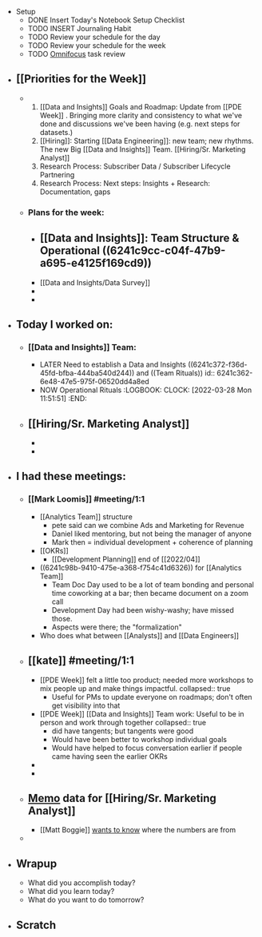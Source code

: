 - Setup
	- DONE Insert Today's Notebook Setup Checklist
	- TODO INSERT Journaling Habit
	- TODO Review your schedule for the day
	- TODO Review your schedule for the week
	- TODO [Omnifocus](omnifocus://) task review
- ## [[Priorities for the Week]]
	- 1. [[Data and Insights]] Goals and Roadmap: Update from [[PDE Week]] . Bringing more clarity and consistency to what we've done and discussions we've been having (e.g. next steps for datasets.)
	  2. [[Hiring]]:  Starting [[Data Engineering]]: new team; new rhythms. The new Big [[Data and Insights]]  Team.  [[Hiring/Sr. Marketing Analyst]]
	  3. Research Process: Subscriber Data / Subscriber Lifecycle Partnering 
	  4. Research Process: Next steps: Insights + Research: Documentation, gaps
	- ### Plans for the week:
		- [[Data and Insights]]: Team Structure & Operational ((6241c9cc-c04f-47b9-a695-e4125f169cd9))
			-
		- [[Data and Insights/Data Survey]]
		-
		-
- ## Today I worked on:
	- ### [[Data and Insights]] Team:
		- LATER Need to establish a Data and Insights ((6241c372-f36d-45fd-bfba-444ba540d244)) and ((Team Rituals))
		  id:: 6241c362-6e48-47e5-975f-06520dd4a8ed
		- NOW Operational Rituals
		  :LOGBOOK:
		  CLOCK: [2022-03-28 Mon 11:51:51]
		  :END:
	- [[Hiring/Sr. Marketing Analyst]]
		-
		-
		-
- ## I had these meetings:
	- ### [[Mark Loomis]] #meeting/1:1
		- [[Analytics Team]] structure
			- pete said can we combine Ads and Marketing for Revenue
			- Daniel liked mentoring, but not being the manager of anyone
			- Mark then = individual development + coherence of planning
		- [[OKRs]]
			- [[Development Planning]] end of [[2022/04]]
		- ((6241c98b-9410-475e-a368-f754c41d6326)) for [[Analytics Team]]
			- Team Doc Day used to be a lot of team bonding and personal time coworking at a bar; then became document on a zoom call
			- Development Day had been wishy-washy; have missed those.
			- Aspects were there; the "formalization"
		- Who does what between [[Analysts]] and [[Data Engineers]]
	- ## [[kate]] #meeting/1:1
		- [[PDE Week]] felt a little too product; needed more workshops to mix people up and make things impactful.
		  collapsed:: true
			- Useful for PMs to update everyone on roadmaps; don't often get visibility into that
		- [[PDE Week]] [[Data and Insights]] Team work: Useful to be in person and work through together
		  collapsed:: true
			- did have tangents; but tangents were good
			- Would have been better to workshop individual goals
			- Would have helped to focus conversation earlier if people came having seen the earlier OKRs
		-
		-
	- ## [Memo](https://docs.google.com/document/d/1-w0v80DKlf6OjJyFQWGXqc6C1Z_KLU2vFj4gE9j4nOI/edit) data for [[Hiring/Sr. Marketing Analyst]]
		- [[Matt Boggie]] [wants to know](https://docs.google.com/document/d/1-w0v80DKlf6OjJyFQWGXqc6C1Z_KLU2vFj4gE9j4nOI/edit?disco=AAAAWYtlHEs) where the numbers are from
	-
- ## Wrapup
	- What did you accomplish today?
	- What did you learn today?
	- What do you want to do tomorrow?
- ## Scratch